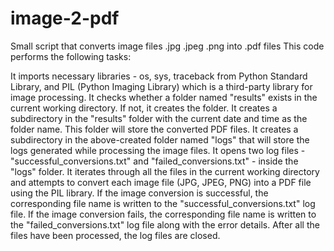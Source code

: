 # image-2-pdf
Small script that converts image files .jpg .jpeg .png into .pdf files
This code performs the following tasks:

It imports necessary libraries - os, sys, traceback from Python Standard Library, and PIL (Python Imaging Library) which is a third-party library for image processing.
It checks whether a folder named "results" exists in the current working directory. If not, it creates the folder.
It creates a subdirectory in the "results" folder with the current date and time as the folder name. This folder will store the converted PDF files.
It creates a subdirectory in the above-created folder named "logs" that will store the logs generated while processing the image files.
It opens two log files - "successful_conversions.txt" and "failed_conversions.txt" - inside the "logs" folder.
It iterates through all the files in the current working directory and attempts to convert each image file (JPG, JPEG, PNG) into a PDF file using the PIL library.
If the image conversion is successful, the corresponding file name is written to the "successful_conversions.txt" log file.
If the image conversion fails, the corresponding file name is written to the "failed_conversions.txt" log file along with the error details.
After all the files have been processed, the log files are closed.
